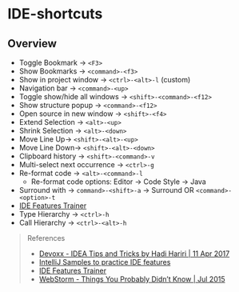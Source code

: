 # IDE-shortcuts

## Overview

- Toggle Bookmark -> `<F3>`
- Show Bookmarks -> `<command>-<f3>`
- Show in project window -> `<ctrl>-<alt>-l` (custom)
- Navigation bar -> `<command>-<up>`
- Toggle show/hide all windows -> `<shift>-<command>-<f12>`
- Show structure popup -> `<command>-<f12>`
- Open source in new window -> `<shift>-<f4>`
- Extend Selection -> `<alt>-<up>`
- Shrink Selection -> `<alt>-<down>`
- Move Line Up-> `<shift>-<alt>-<up>`
- Move Line Down-> `<shift>-<alt>-<down>`
- Clipboard history -> `<shift>-<command>-v`
- Multi-select next occurrence -> `<ctrl>-g`
- Re-format code -> `<alt>-<command>-l`
  - Re-format code options: Editor -> Code Style -> Java
- Surround with -> `command>-<shift>-a` -> Surround OR `<command>-<option>-t`
- [IDE Features Trainer](https://plugins.jetbrains.com/plugin/8554-ide-features-trainer)
- Type Hierarchy -> `<ctrl>-h`
- Call Hierarchy -> `<ctrl>-<alt>-h`

> References
> * [Devoxx - IDEA Tips and Tricks by Hadi Hariri | 11 Apr 2017](https://www.youtube.com/watch?v=bFcaO1pXzws&list=WL&index=55)
> * [IntelliJ Samples to practice IDE features](https://github.com/JetBrains/intellij-samples)
> * [IDE Features Trainer](https://plugins.jetbrains.com/plugin/8554-ide-features-trainer)
> * [WebStorm - Things You Probably Didn’t Know | Jul 2015](https://www.youtube.com/watch?v=P3yGl4Kfwhs)
